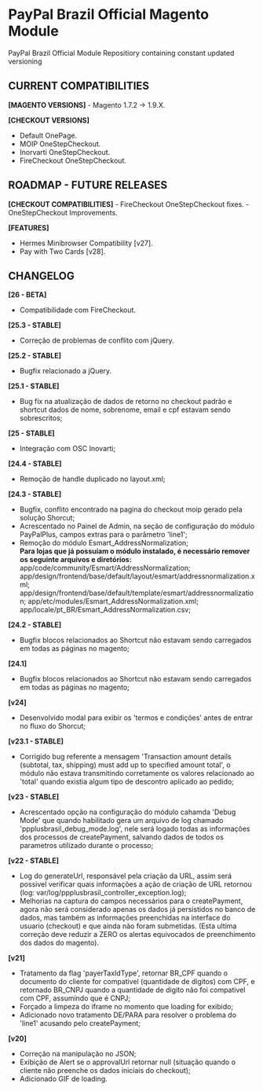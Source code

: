 # PayPal Brazil Official Magento Module
PayPal Brazil Official Module Repositiory containing constant updated versioning

<h2>CURRENT COMPATIBILITIES</h2>
<b>[MAGENTO VERSIONS]</b>
- Magento 1.7.2 -> 1.9.X.

<b>[CHECKOUT VERSIONS]</b>
- Default OnePage.
- MOIP OneStepCheckout.
- Inorvarti OneStepCheckout.
 - FireCheckout OneStepCheckout.

<h2>ROADMAP - FUTURE RELEASES</h2>
<b>[CHECKOUT COMPATIBILITIES]</b>
- FireCheckout OneStepCheckout fixes.
- OneStepCheckout Improvements.

<b>[FEATURES]</b>
- Hermes Minibrowser Compatibility [v27].
- Pay with Two Cards [v28].

<h2>CHANGELOG</h2>

<b>[26 - BETA]</b><br/>
- Compatibilidade com FireCheckout.

<b>[25.3 - STABLE]</b><br/>
- Correção de problemas de conflito com jQuery.

<b>[25.2 - STABLE]</b><br/>
- Bugfix relacionado a jQuery.

<b>[25.1 - STABLE]</b><br/>
- Bug fix na atualização de dados de retorno no checkout padrão e shortcut dados de nome, sobrenome, email e  cpf estavam sendo sobrescritos;

<b>[25 - STABLE]</b><br/>
- Integração com OSC Inovarti;

<b>[24.4 - STABLE]</b><br/>
- Remoção de handle duplicado no layout.xml;

<b>[24.3 - STABLE]</b><br/>
- Bugfix, conflito encontrado na pagina do checkout moip gerado pela solução Shorcut;
- Acrescentado no Painel de Admin, na seção de configuração do módulo PayPalPlus, campos extras para o parâmetro 'line1';
- Remoção do módulo Esmart_AddressNormalization;<br/>
<strong>Para lojas que já possuíam o módulo instalado, é necessário remover os seguinte arquivos e diretórios:</strong>       app/code/community/Esmart/AddressNormalization;
app/design/frontend/base/default/layout/esmart/addressnormalization.xml;
app/design/frontend/base/default/template/esmart/addressnormalization;
app/etc/modules/Esmart_AddressNormalization.xml;
app/locale/pt_BR/Esmart_AddressNormalization.csv;

<b>[24.2 - STABLE]</b><br/>
- Bugfix blocos relacionados ao Shortcut não estavam sendo carregados em todas as páginas no magento;

<b>[24.1]</b><br/>
- Bugfix blocos relacionados ao Shortcut não estavam sendo carregados em todas as páginas no magento;

<b>[v24]</b><br/>
- Desenvolvido modal para exibir os 'termos e condições' antes de entrar no fluxo do Shorcut;

<b>[v23.1 - STABLE]</b><br/>
- Corrigido bug referente a mensagem 'Transaction amount details (subtotal, tax, shipping) must add up to specified amount total', o módulo não estava transmitindo corretamente os valores relacionado ao 'total' quando existia algum tipo de descontro aplicado ao pedido;

<b>[v23 - STABLE]</b><br/>
- Acrescentado opção na configuração do módulo cahamda 'Debug Mode' que quando habilitado gera um arquivo de log chamado 'ppplusbrasil_debug_mode.log', nele será logado todas as informações dos processos de createPayment, salvando dados de todos os parametros utilizado durante o processo;

<b>[v22 - STABLE]</b><br/>
- Log do generateUrl, responsável pela criação da URL, assim será possivel verificar quais informações a ação de criação de URL retornou (log: var/log/ppplusbrasil_controller_exception.log);
- Melhorias na captura do campos necessários para o createPayment, agora não será considerado apenas os dados já persistidos no banco de dados, mas também as informações preenchidas na interface do usuario (checkout) e que ainda não foram submetidas. (Esta ultima correção deve reduzir a ZERO os alertas equivocados de preenchimento dos dados do magento).

<b>[v21]</b><br/>
- Tratamento da flag 'payerTaxIdType', retornar BR_CPF quando o documento do cliente for compativel (quantidade de digitos) com CPF, e retornado BR_CNPJ quando a quantidade de digito não foi compativel com CPF, assumindo que é CNPJ;
- Forçado a limpeza do iframe no momento que loading for exibido;
- Adicionado novo tratamento DE/PARA para resolver o problema do 'line1' acusando pelo createPayment;

<b>[v20]</b><br/>
- Correção na manipulação no JSON;
- Exibição de Alert se o approvalUrl retornar null (situação quando o cliente não preenche os dados iniciais do checkout);
- Adicionado GIF de loading.


